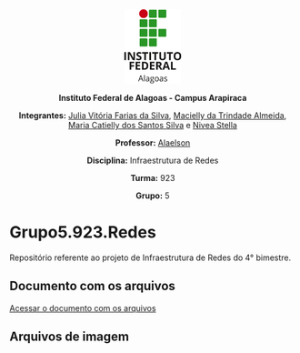 <div align='center'>

<img src='https://github.com/Maahrcy/Grupo5-923-Redes/blob/main/img/ifal.png' width='100' height='130'>

**Instituto Federal de Alagoas - Campus Arapiraca**

**Integrantes:** [Julia Vitória Farias da Silva](https://github.com/juliavitoriav), [Macielly da Trindade Almeida](https://github.com/Maahrcy), [Maria Catielly dos Santos Silva](https://github.com/Mcatielly) e [Nivea Stella]()

**Professor:** [Alaelson](https://github.com/alaelson/)

**Disciplina:** Infraestrutura de Redes

**Turma:** 923

**Grupo:** 5

</div>

# Grupo5.923.Redes
Repositório referente ao projeto de Infraestrutura de Redes do 4° bimestre.

## Documento com os arquivos
[Acessar o documento com os arquivos](https://docs.google.com/document/d/1Xv7Ty3lvC3-qNTQt25EnL8IpG_NvVQZun_OtiMyuOXU/edit?usp=sharing)

## Arquivos de imagem
